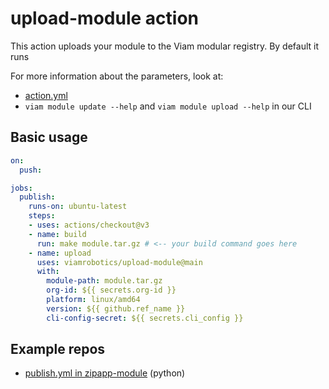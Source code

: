 # upload-module action

This action uploads your module to the Viam modular registry. By default it runs 

For more information about the parameters, look at:
- [action.yml](./action.yml)
- `viam module update --help` and `viam module upload --help` in our CLI

## Basic usage

```yml
on:
  push:

jobs:
  publish:
    runs-on: ubuntu-latest
    steps:
    - uses: actions/checkout@v3
    - name: build
      run: make module.tar.gz # <-- your build command goes here
    - name: upload
      uses: viamrobotics/upload-module@main
      with:
        module-path: module.tar.gz
        org-id: ${{ secrets.org-id }}
        platform: linux/amd64
        version: ${{ github.ref_name }}
        cli-config-secret: ${{ secrets.cli_config }}

```

## Example repos

- [publish.yml in zipapp-module](https://github.com/viamrobotics/zipapp-module/blob/main/.github/workflows/publish.yml) (python)

